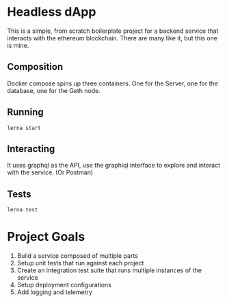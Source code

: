 # Headless dApp

This is a simple, from scratch boilerplate project for a backend service that interacts with the ethereum blockchain. There are many like it, but this one is mine. 


## Composition

Docker compose spins up three containers. One for the Server, one for the database, one for the Geth node.


## Running
`lerna start`

## Interacting

It uses graphql as the API, use the graphiql interface to explore and interact with the service. (Or Postman)

## Tests

`lerna test`


# Project Goals

1) Build a service composed of multiple parts
2) Setup unit tests that run against each project
3) Create an integration test suite that runs multiple instances of the service
4) Setup deployment configurations
5) Add logging and telemetry 